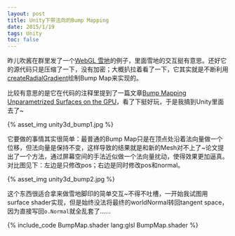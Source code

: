 ```yaml
---
layout: post
title: Unity下带法向的Bump Mapping
date: 2015/1/19
tags: Unity
toc: false
---
```


昨儿吹酱在群里发了一个[WebGL 雪地](http://christmasexperiments.com/2013/21/)的例子，里面雪地的交互挺有意思。还好它的源代码只是压缩了一下，没有加密；大概扒拉着看了一下，它其实就是不断利用[createRadialGradient](http://www.w3schools.com/tags/canvas_createradialgradient.asp)绘制Bump Map来实现的。

<!--more-->

比较有意思的是它在代码的注释里提到了一篇文章[Bump Mapping Unparametrized Surfaces on the GPU](http://mmikkelsen3d.blogspot.sk/2011/07/derivative-maps.html)，看了下挺好玩，于是我搞到Unity里面去了~

{% asset_img unity3d_bump1.jpg %}

它要做的事情其实很简单：最普通的Bump Map只是在顶点处沿着法向量做一个位移，但法向量是保持不变，这样导致的结果就是和新的Mesh对不上了~论文提出了一个方法，通过屏幕空间的手法近似做一个法向量扰动，使得效果更加逼真。对比图见下：左边是只修改pos；右边是同时修改pos和normal。

{% asset_img unity3d_bump2.jpg %}

这个东西很适合拿来做雪地脚印的简单交互~不得不吐槽，一开始我试图用surface shader实现，但是始终没法将最终的worldNormal转回tangent space，因为直接写回`o.Normal`就全乱套了……

{% include_code BumpMap.shader lang:glsl BumpMap.shader %}